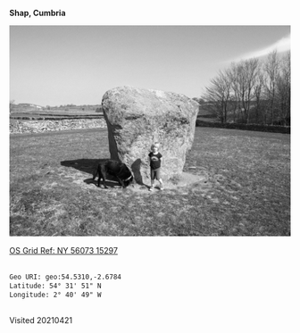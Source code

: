 **Shap, Cumbria**

![gogleby_stone_1](images/gogleby_stone_1.jpeg)

[OS Grid Ref: NY 56073 15297](https://osmaps.ordnancesurvey.co.uk/54.53103,-2.68030,17)

```

Geo URI: geo:54.5310,-2.6784
Latitude: 54° 31' 51" N 
Longitude: 2° 40' 49" W
    
```

Visited 20210421